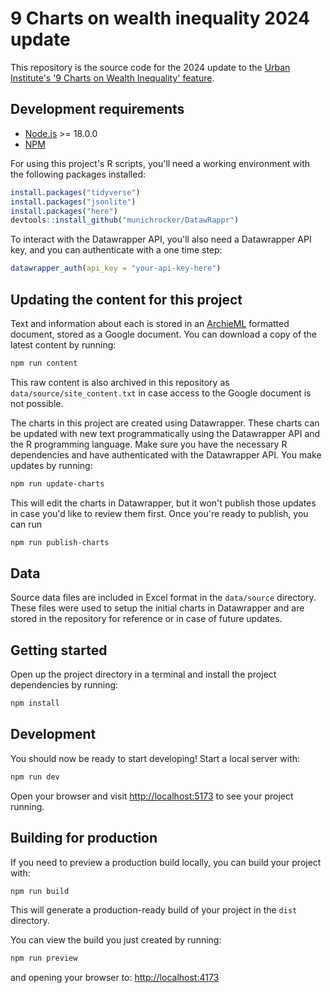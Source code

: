 # 9 Charts on wealth inequality 2024 update

This repository is the source code for the 2024 update to the [Urban Institute's '9 Charts on Wealth Inequality' feature](https://apps.urban.org/features/wealth-inequality-charts/).

## Development requirements

- [Node.js](https://nodejs.org/en/) >= 18.0.0
- [NPM](https://docs.npmjs.com/cli/v9/commands/npm)

For using this project's R scripts, you'll need a working environment with the following packages installed:

```R
install.packages("tidyverse")
install.packages("jsonlite")
install.packages("here")
devtools::install_github("munichrocker/DatawRappr")
```

To interact with the Datawrapper API, you'll also need a Datawrapper API key, and you can authenticate with a one time step:

```R
datawrapper_auth(api_key = "your-api-key-here")
```

## Updating the content for this project

Text and information about each is stored in an [ArchieML](http://archieml.org/) formatted document, stored as a Google document. You can download a copy of the latest content by running:

```bash
npm run content
```

This raw content is also archived in this repository as `data/source/site_content.txt` in case access to the Google document is not possible.

The charts in this project are created using Datawrapper. These charts can be updated with new text programmatically using the Datawrapper API and the R programming language. Make sure you have the necessary R dependencies and have authenticated with the Datawrapper API. You make updates by running:

```bash
npm run update-charts
```

This will edit the charts in Datawrapper, but it won't publish those updates in case you'd like to review them first. Once you're ready to publish, you can run

```bash
npm run publish-charts
```


## Data

Source data files are included in Excel format in the `data/source` directory. These files were used to setup the initial charts in Datawrapper and are stored in the repository for reference or in case of future updates.


## Getting started

Open up the project directory in a terminal and install the project dependencies by running:

```bash
npm install
```

## Development

You should now be ready to start developing! Start a local server with:

```bash
npm run dev
```

Open your browser and visit [http://localhost:5173](http://localhost:5173) to see your project running.

## Building for production

If you need to preview a production build locally, you can build your project with:

```bash
npm run build
```

This will generate a production-ready build of your project in the `dist` directory.

You can view the build you just created by running:

```bash
npm run preview
```

and opening your browser to: [http://localhost:4173](http://localhost:4173)

